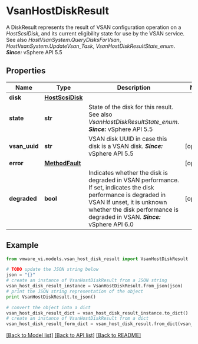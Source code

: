 # VsanHostDiskResult

A DiskResult represents the result of VSAN configuration operation on a *HostScsiDisk*, and its current eligibility state for use by the VSAN service.  See also *HostVsanSystem.QueryDisksForVsan*, *HostVsanSystem.UpdateVsan_Task*, *VsanHostDiskResultState_enum*.  ***Since:*** vSphere API 5.5 

## Properties
Name | Type | Description | Notes
------------ | ------------- | ------------- | -------------
**disk** | [**HostScsiDisk**](HostScsiDisk.md) |  | 
**state** | **str** | State of the disk for this result.  See also *VsanHostDiskResultState_enum*.  ***Since:*** vSphere API 5.5  | 
**vsan_uuid** | **str** | VSAN disk UUID in case this disk is a VSAN disk.  ***Since:*** vSphere API 5.5  | [optional] 
**error** | [**MethodFault**](MethodFault.md) |  | [optional] 
**degraded** | **bool** | Indicates whether the disk is degraded in VSAN performance.  If set, indicates the disk performance is degraded in VSAN If unset, it is unknown whether the disk performance is degraded in VSAN.  ***Since:*** vSphere API 6.0  | [optional] 

## Example

```python
from vmware_vi.models.vsan_host_disk_result import VsanHostDiskResult

# TODO update the JSON string below
json = "{}"
# create an instance of VsanHostDiskResult from a JSON string
vsan_host_disk_result_instance = VsanHostDiskResult.from_json(json)
# print the JSON string representation of the object
print VsanHostDiskResult.to_json()

# convert the object into a dict
vsan_host_disk_result_dict = vsan_host_disk_result_instance.to_dict()
# create an instance of VsanHostDiskResult from a dict
vsan_host_disk_result_form_dict = vsan_host_disk_result.from_dict(vsan_host_disk_result_dict)
```
[[Back to Model list]](../README.md#documentation-for-models) [[Back to API list]](../README.md#documentation-for-api-endpoints) [[Back to README]](../README.md)


